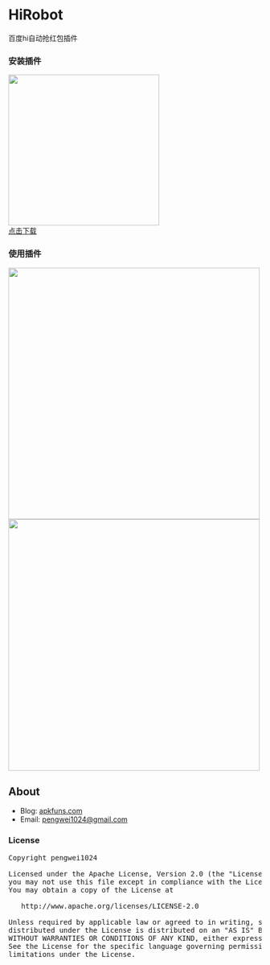 # HiRobot
百度hi自动抢红包插件

### 安装插件
<img src='http://qiniu.apkfuns.com/hirobot_code.png' width='300px'/><br/>
<a href='https://github.com/pengwei1024/HiRobot/blob/master/apk/hiRobot-release-newest.apk?raw=true' target='_blank'>点击下载</a>

### 使用插件
<img src='http://qiniu.apkfuns.com/hirobot_s1.png' width='500px'/><br/>
<img src='http://qiniu.apkfuns.com/hirobot_s2.jpg' width='500px'/><br/>

## About
* Blog: [apkfuns.com](http://apkfuns.com?from=github)
* Email: [pengwei1024@gmail.com](http://mail.qq.com/cgi-bin/qm_share?t=qm_mailme&email=pengwei1024@gmail.com)

### License
<pre>
Copyright pengwei1024

Licensed under the Apache License, Version 2.0 (the "License");
you may not use this file except in compliance with the License.
You may obtain a copy of the License at

   http://www.apache.org/licenses/LICENSE-2.0

Unless required by applicable law or agreed to in writing, software
distributed under the License is distributed on an "AS IS" BASIS,
WITHOUT WARRANTIES OR CONDITIONS OF ANY KIND, either express or implied.
See the License for the specific language governing permissions and
limitations under the License.
</pre>


